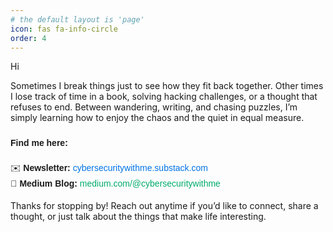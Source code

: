 ```yaml
---
# the default layout is 'page'
icon: fas fa-info-circle
order: 4
---
```


<p>Hi</p>
      <p>Sometimes I break things just to see how they fit back together. Other times I lose track of time in a book, solving hacking challenges, or a thought that refuses to end. Between wandering, writing, and chasing puzzles, I’m simply learning how to enjoy the chaos and the quiet in equal measure.</p>
      <div style="font-family: Arial, sans-serif; margin-top: 20px; line-height: 1.8;">
  <p><b>Find me here:</b></p>
  <ul style="list-style: none; padding-left: 0;">
    <li>
      ✉️ <b>Newsletter:</b> 
      <a href="https://cybersecuritywithme.substack.com/" target="_blank" style="color: #0073e6; text-decoration: none;">
        cybersecuritywithme.substack.com
      </a>
    </li>
    <li>
      📝 <b>Medium Blog:</b> 
      <a href="https://medium.com/@cybersecuritywithme" target="_blank" style="color: #00ab6c; text-decoration: none;">
        medium.com/@cybersecuritywithme
      </a>
    </li>
  </ul>
</div>




<p>Thanks for stopping by! Reach out anytime if you’d like to connect, share a thought, or just talk about the things that make life interesting.</p>

